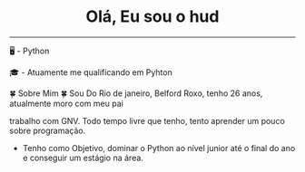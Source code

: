 #### <h1 align="center"> Olá, Eu sou o hud </h1> <hr />
🖥️ - Python

🎓 - Atuamente me qualificando em Pyhton 

🍀 Sobre Mim 🍀
  Sou Do Rio de janeiro, Belford Roxo, tenho 26 anos, atualmente moro com meu pai
  
  trabalho com GNV. Todo tempo livre que tenho, tento aprender um pouco sobre programação.
- Tenho como Objetivo, dominar o Python ao nível junior até o final do ano e conseguir um
  estágio na área.
